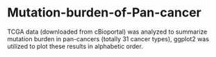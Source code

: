 # Mutation-burden-of-Pan-cancer
TCGA data (downloaded from cBioportal) was analyzed to summarize mutation burden in pan-cancers (totally 31 cancer types), ggplot2 was utilized to plot these results in alphabetic order.
